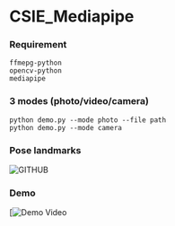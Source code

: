 # CSIE_Mediapipe

### Requirement
    ffmepg-python
    opencv-python
    mediapipe
    
### 3 modes (photo/video/camera)
    python demo.py --mode photo --file path
    python demo.py --mode camera

### Pose landmarks
![GITHUB](https://developers.google.com/static/mediapipe/images/solutions/pose_landmarks_index.png "Landmarks")

### Demo
[![Demo Video](https://youtu.be/JM64HlCe688)
